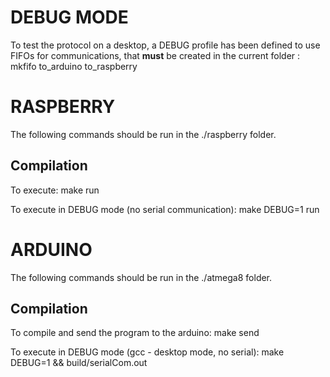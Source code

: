 
DEBUG MODE
===========================================

To test the protocol on a desktop, a DEBUG profile has been defined to use FIFOs for communications, that **must** be created in the current folder :
   mkfifo to_arduino to_raspberry


RASPBERRY
===========================================

The following commands should be run in the ./raspberry folder.

Compilation
-----------

To execute:
   make run

To execute in DEBUG mode (no serial communication):
   make DEBUG=1 run


ARDUINO
===========================================

The following commands should be run in the ./atmega8 folder.

Compilation
-----------

To compile and send the program to the arduino:
   make send

To execute in DEBUG mode (gcc - desktop mode, no serial):
   make DEBUG=1 && build/serialCom.out
